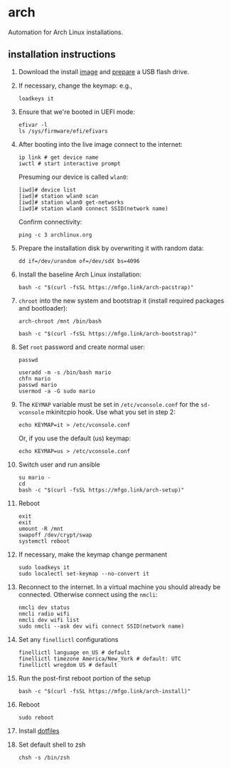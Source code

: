 # arch

Automation for Arch Linux installations.

## installation instructions

1. Download the install [image](https://www.archlinux.org/download/) and
   [prepare](https://wiki.archlinux.org/index.php/USB_flash_installation_medium)
   a USB flash drive.

2. If necessary, change the keymap: e.g.,

   ```shell
   loadkeys it
   ```

3. Ensure that we're booted in UEFI mode:

   ```shell
   efivar -l
   ls /sys/firmware/efi/efivars
   ```

4. After booting into the live image connect to the internet:

   ```shell
   ip link # get device name
   iwctl # start interactive prompt
   ```

   Presuming our device is called `wlan0`:

   ```
   [iwd]# device list
   [iwd]# station wlan0 scan
   [iwd]# station wlan0 get-networks
   [iwd]# station wlan0 connect SSID(network name)
   ```

   Confirm connectivity:

   ```shell
   ping -c 3 archlinux.org
   ```

5. Prepare the installation disk by overwriting it with random data:

   ```shell
   dd if=/dev/urandom of=/dev/sdX bs=4096
   ```

6. Install the baseline Arch Linux installation:

   ```shell
   bash -c "$(curl -fsSL https://mfgo.link/arch-pacstrap)"
   ```

7. `chroot` into the new system and bootstrap it (install required packages
   and bootloader):

   ```shell
   arch-chroot /mnt /bin/bash
   ```

   ```shell
   bash -c "$(curl -fsSL https://mfgo.link/arch-bootstrap)"
   ```

8. Set `root` password and create normal user:

   ```shell
   passwd
   ```

   ```shell
   useradd -m -s /bin/bash mario
   chfn mario
   passwd mario
   usermod -a -G sudo mario
   ```

9. The `KEYMAP` variable must be set in `/etc/vconsole.conf` for the
   `sd-vconsole` mkinitcpio hook. Use what you set in step 2:

   ```shell
   echo KEYMAP=it > /etc/vconsole.conf
   ```

   Or, if you use the default (us) keymap:

   ```shell
   echo KEYMAP=us > /etc/vconsole.conf
   ```

10. Switch user and run ansible

    ```shell
    su mario -
    cd
    bash -c "$(curl -fsSL https://mfgo.link/arch-setup)"
    ```

11. Reboot

    ```shell
    exit
    exit
    umount -R /mnt
    swapoff /dev/crypt/swap
    systemctl reboot
    ```

12. If necessary, make the keymap change permanent

    ```shell
    sudo loadkeys it
    sudo localectl set-keymap --no-convert it
    ```

13. Reconnect to the internet. In a virtual machine you should already be
    connected. Otherwise connect using the `nmcli`:

    ```shell
    nmcli dev status
    nmcli radio wifi
    nmcli dev wifi list
    sudo nmcli --ask dev wifi connect SSID(network name)
    ```

14. Set any `finellictl` configurations

    ```shell
    finellictl language en_US # default
    finellictl timezone America/New_York # default: UTC
    finellictl wregdom US # default
    ```

15. Run the post-first reboot portion of the setup

    ```shell
    bash -c "$(curl -fsSL https://mfgo.link/arch-install)"
    ```

16. Reboot

    ```shell
    sudo reboot
    ```

17. Install [dotfiles](https://github.com/mfinelli/dotfiles)

18. Set default shell to zsh

    ```shell
    chsh -s /bin/zsh
    ```
